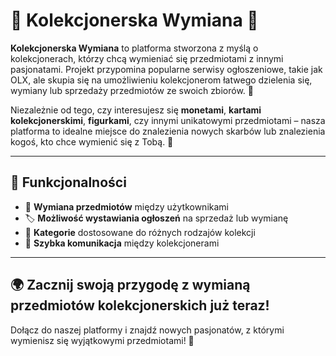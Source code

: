 # 🌟 Kolekcjonerska Wymiana 🌟

**Kolekcjonerska Wymiana** to platforma stworzona z myślą o kolekcjonerach, którzy chcą wymieniać się przedmiotami z innymi pasjonatami. Projekt przypomina popularne serwisy ogłoszeniowe, takie jak OLX, ale skupia się na umożliwieniu kolekcjonerom łatwego dzielenia się, wymiany lub sprzedaży przedmiotów ze swoich zbiorów. 🎨

Niezależnie od tego, czy interesujesz się **monetami**, **kartami kolekcjonerskimi**, **figurkami**, czy innymi unikatowymi przedmiotami – nasza platforma to idealne miejsce do znalezienia nowych skarbów lub znalezienia kogoś, kto chce wymienić się z Tobą. 🔄

---

## 🚀 Funkcjonalności

- 🔄 **Wymiana przedmiotów** między użytkownikami
- 🏷️ **Możliwość wystawiania ogłoszeń** na sprzedaż lub wymianę
- 📂 **Kategorie** dostosowane do różnych rodzajów kolekcji
- 💬 **Szybka komunikacja** między kolekcjonerami

---

## 🌍 Zacznij swoją przygodę z wymianą przedmiotów kolekcjonerskich już teraz!

Dołącz do naszej platformy i znajdź nowych pasjonatów, z którymi wymienisz się wyjątkowymi przedmiotami! 🎯
